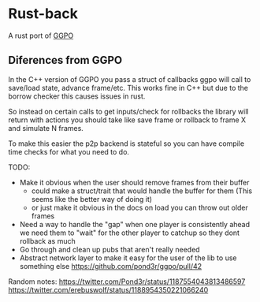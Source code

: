 # Rust-back

A rust port of [GGPO](https://github.com/pond3r/ggpo)

## Diferences from GGPO

In the C++ version of GGPO you pass a struct of callbacks ggpo will call to save/load state, advance frame/etc.
This works fine in C++ but due to the borrow checker this causes issues in rust.

So instead on certain calls to get inputs/check for rollbacks the library will return with actions you should take like save frame or rollback to frame X and simulate N frames.

To make this easier the p2p backend is stateful so you can have compile time checks for what you need to do.

TODO:

- Make it obvious when the user should remove frames from their buffer
  - could make a struct/trait that would handle the buffer for them (This seems like the better way of doing it)
  - or just make it obvious in the docs on load you can throw out older frames
- Need a way to handle the "gap" when one player is consistently ahead we need them to "wait" for the other player to catchup so they dont rollback as much
- Go through and clean up pubs that aren't really needed
- Abstract network layer to make it easy for the user of the lib to use something else https://github.com/pond3r/ggpo/pull/42

Random notes:
https://twitter.com/Pond3r/status/1187554043813486597
https://twitter.com/erebuswolf/status/1188954350221066240
